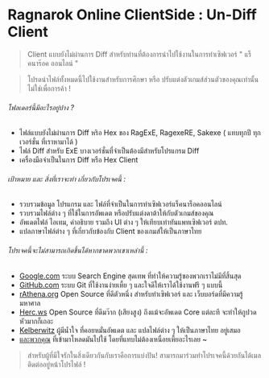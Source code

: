 # Ragnarok Online ClientSide : Un-Diff Client

> Client แบบยังไม่ผ่านการ Diff สำหรับท่านที่ต้องการนำไปใช้งานในการทำเซิฟเวอร์ " แร็คนาร๊อค ออนไลน์ "

> โปรดนำไฟล์ทั้งหมดนี้ไปใช้งานสำหรับการศึกษา หรือ ปรับแต่งตัวเกมส์ส่วนตัวของคุณเท่านั้น ไม่ใช่เพื่อการค้า !

###### โฟลเดอร์นี้มีอะไรอยู่บ้าง ?
* ไฟล์แบบยังไม่ผ่านการ Diff หริอ Hex ของ RagExE, RagexeRE, Sakexe ( แทบทุกปี ทุกเวอร์ชั่น ที่เราหามาได้ )
* ไฟล์ Diff สำหรับ ExE บางเวอร์ชั่นที่จำเป็นต้องมีสำหรับโปรแกรม Diff
* เครื่องมือจำเป็นในการ Diff หรือ Hex Client

###### เป้าหมาย และ สิ่งที่เราจะทำ เกี่ยวกับโปรเจคนี้ :

 * รวบรวมข้อมูล โปรแกรม และ ไฟล์ที่จำเป็นในการทำเซิฟเวอร์แร็คนาร็อคออนไลน์
 * รวบรวมไฟล์ต่าง ๆ ที่ใช้ในการอัพเดต หรือปรับแต่งดาต้าให้กับตัวเกมส์ของคุณ
 * อัพเดตไฟล์ ไอเทม, คำอธิบาย รวมถึง UI ต่าง ๆ ให้เทียบเท่าทันแพทเซิฟเวอร์ ตปท.
 * แปลภาษาไฟล์ต่าง ๆ ที่เกี่ยวกับข้องกับ Client ของเกมส์ให้เป็นภาษาไทย

###### โปรเจคนี้จะไม่สามารถเกิดขึ้นได้หากขาดพวกเขาเหล่านี้ :

 * [Google.com](https://google.com) ระบบ Search Engine สุดเทพ ที่ทำให้ความรู้ของพวกเราไม่มีที่สิ้นสุด
 * [GitHub.com](https://github.com) ระบบ Git ที่ใช้งานง่ายเหี้ย ๆ และใจดีให้เราได้ใช้งานฟรี ๆ แบบนี้
 * [rAthena.org](https://rathena.org) Open Source ที่ดีตัวหนึ่ง สำหรับทำเซิฟเวอร์ และ เว็บบอร์ดที่มีความรู้มหาศาล
 * [Herc.ws](http://herc.ws) Open Source ที่ดีมว๊าก (เสียงสูง) ถึงแม้จะอัพเดต Core แต่ละที จะทำให้กูปวดหัวมากก็เถอะ
 * [Kelberwitz](https://github.com/Kelberwitz) ผู้มีน้ำใจ ที่คอยหมั่นอัพเดต และ แปลไฟล์ต่าง ๆ ให้เป็นภาษาไทย อยู่เสมอ
 * [และพวกคุณ](#) ที่เข้ามาโหลดมันไปใช้ โดยที่แทบไม่ต้องเหนื่อยเหี้ยอะไรเลย ~
 
> สำหรับผู้ที่มีใจรักในสิ่งเดียวกันกับเราคือการแบ่งปัน! สามารถมาร่วมทำโปรเจคนี้ด้วยกันได้เมลติดต่ออยู่หน้าโปรไฟล์ !
